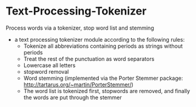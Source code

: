 Text-Processing-Tokenizer
=========================

Process words via a tokenizer, stop word list and stemming
 * a text processing tokenizer module according to the following rules:
	*	Tokenize all abbreviations containing periods as strings without periods
	*	Treat the rest of the punctuation as word separators
	*	Lowercase all letters
	*	stopword removal
	* 	Word stemming (implemented via the Porter Stemmer package: http://tartarus.org/~martin/PorterStemmer/)
	*	The word list is tokenized first, stopwords are removed, and finally the words are put through the stemmer

